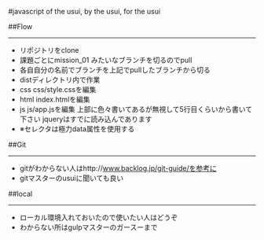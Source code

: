 #javascript of the usui, by the usui, for the usui

##Flow
***

- リポジトリをclone
- 課題ごとにmission_01 みたいなブランチを切るのでpull
- 各自自分の名前でブランチを上記でpullしたブランチから切る
- distディレクトリ内で作業
- css css/style.cssを編集
- html index.htmlを編集
- js js/app.jsを編集 上部に色々書いてあるが無視して5行目くらいから書いて下さい jqueryはすでに読み込んであります
- ※セレクタは極力data属性を使用する

##Git
***

- gitがわからない人はhttp://www.backlog.jp/git-guide/を参考に
- gitマスターのusuiに聞いても良い


##local
***

- ローカル環境入れておいたので使いたい人はどうぞ
- わからない所はgulpマスターのガースーまで


